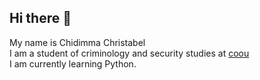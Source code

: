 ## Hi there 👋
My name is Chidimma Christabel \
I am a student of criminology and security studies at [coou](https://coou.edu.ng) \
I am currently learning Python. 
<!--
**zhiacodes/zhiacodes** is a ✨ _special_ ✨ repository because its `README.md` (this file) appears on your GitHub profile.

Here are some ideas to get you started:

- 🔭 I’m currently working on ...
- 🌱 I’m currently learning ...
- 👯 I’m looking to collaborate on ...
- 🤔 I’m looking for help with ...
- 💬 Ask me about ...
- 📫 How to reach me: ...
- 😄 Pronouns: ...
- ⚡ Fun fact: ...
-->
